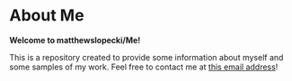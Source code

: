 # About Me
**Welcome to matthewslopecki/Me!**

This is a repository created to provide some information about myself and some samples of my work. Feel free to contact me at [this email address](mailto:matthew.slopecki@mail.mcgill.ca)!
